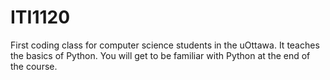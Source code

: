 # ITI1120

First coding class for computer science students in the uOttawa.
It teaches the basics of Python. You will get to be familiar with Python at the end of the course.

